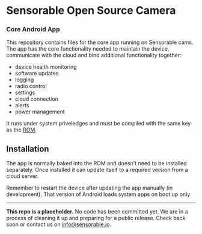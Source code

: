 # Sensorable Open Source Camera
### Core Android App

This repository contains files for the core app running on Sensorable cams. The app has the core functionality needed to maintain the device, communicate with the cloud and bind additional functionality together:

* device health monitoring
* software updates
* logging
* radio control
* settings
* cloud connection
* alerts
* power management

It runs under system priveledges and must be compiled with the same key as the [ROM](https://github.com/sensorable/g935-rom).

## Installation

The app is normally baked into the ROM and doesn't need to be installed separately. Once installed it can update itself to a required version from a cloud server.

Remember to restart the device after updating the app manually (in development). That version of Android loads system apps on boot up only

---

**This repo is a placeholder.** No code has been committed yet.
We are in a process of cleaning it up and preparing for a public release. Check back soon or contact us on info@sensorable.io.
